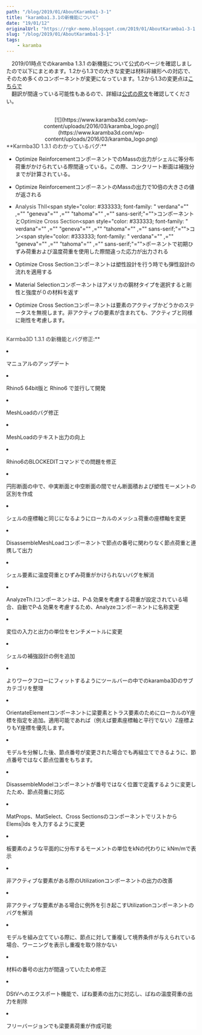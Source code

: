 ```yaml
---
path: "/blog/2019/01/AboutKaramba1-3-1"
title: "karamba1.3.1の新機能について"
date: "19/01/12"
originalUrl: "https://rgkr-memo.blogspot.com/2019/01/AboutKaramba1-3-1.html"
slug: "/blog/2019/01/AboutKaramba1-3-1"
tags:
    - karamba
---
```

　<span style="font-family: inherit;">2019/01時点でのkaramba 1.3.1 の新機能について公式のページを確認しましたので以下にまとめます。1.2から1.3での大きな変更は材料非線形への対応で、そのため多くのコンポーネントが変更になっています。1.2から1.3の変更点は[こちらで](https://rgkr-memo.blogspot.com/2018/04/karamba-1-3.html)</span>  
<span style="font-family: inherit;">　翻訳が間違っている可能性もあるので、詳細は[公式の原文](https://www.grasshopper3d.com/group/karamba3d/page/new-features-and-bug-fixes)を確認してください。</span>  
<span style="font-family: inherit;">  
</span>  
<div class="separator" style="clear: both; text-align: center;">[<span style="font-family: inherit;">![](https://www.karamba3d.com/wp-content/uploads/2016/03/karamba_logo.png)</span>](https://www.karamba3d.com/wp-content/uploads/2016/03/karamba_logo.png)</div><div class="separator" style="clear: both; text-align: center;"><span style="font-family: inherit;">  
</span></div><div><div style="background-color: white; line-height: inherit; margin-bottom: 0.5em; min-height: 1em; padding: 0px;"><div style="color: #333333;">**<span style="font-family: inherit;">Karmba3D 1.3.1 のわかっているバグ:</span>**</div><span style="font-family: inherit;">  
</span>  

*   <span style="font-family: inherit;">Optimize ReinforcementコンポーネントでのMassの出力がシェルに等分布荷重がかけられている際間違っている。この際、コンクリート断面は補強分までが計算されている。</span>
*   <span style="font-family: inherit;">Optimize ReinforcementコンポーネントのMassの出力で10倍の大きさの値が返される</span>
*   <span style="font-family: inherit;"><span style="font-family: inherit;"><span style="font-family: inherit;"><span style="color: #333333; font-family: inherit;">Analysis ThII</span><span style="color: #333333; font-family: " verdana"="" ,="" "geneva"="" ,="" "tahoma"="" ,="" sans-serif;"="">コンポーネントと</span><span style="color: #333333; font-family: inherit;">Optimize Cross Section</span></span><span style="color: #333333; font-family: " verdana"="" ,="" "geneva"="" ,="" "tahoma"="" ,="" sans-serif;"="">コン</span></span><span style="color: #333333; font-family: " verdana"="" ,="" "geneva"="" ,="" "tahoma"="" ,="" sans-serif;"="">ポーネントで</span>初期ひずみ荷重および温度荷重を使用した際間違った応力が出力される</span>
*   <span style="font-family: inherit;">Optimize Cross Sectionコンポーネントは塑性設計を行う時でも弾性設計の流れを適用する</span>
*   <span style="font-family: inherit;">Material Selectionコンポーネントはアメリカの鋼材タイプを選択すると剛性と強度が０の材料を返す</span>
*   <span style="font-family: inherit;">Optimize Cross Sectionコンポーネントは要素のアクティブかどうかのステータスを無視します。非アクティブの要素が含まれても、アクティブと同様に剛性を考慮します。</span></div><div style="background-color: white; line-height: inherit; margin-bottom: 0.5em; min-height: 1em; padding: 0px;"><div style="color: #333333; font-size: 13.0909px;"><strong style="font-size: 1em;"><span style="font-family: inherit;">  
</span>**</strong></div><div style="color: #333333;">**<span style="font-family: inherit;">Karmba3D 1.3.1 の新機能とバグ修正:</span>**</div>

*   マニュアルのアップデート
*   Rhino5 64bit版と Rhino6 で並行して開発
*   MeshLoadのバグ修正
*   MeshLoadのテキスト出力の向上
*   Rhino6のBLOCKEDITコマンドでの問題を修正
*   円形断面の中で、中実断面と中空断面の間でせん断面積および塑性モーメントの区別を作成
*   シェルの座標軸と同じになるようにローカルのメッシュ荷重の座標軸を変更
*   DisassembleMeshLoadコンポーネントで節点の番号に関わりなく節点荷重と連携して出力
*   <span style="font-family: inherit;">シェル要素に温度荷重とひずみ荷重がかけられないバグを解消</span>
*   <span style="font-family: inherit;">AnalyzeTh.Iコンポーネントは、P‑Δ 効果を考慮する荷重が設定されている場合、自動でP‑Δ 効果を考慮するため、Analyzeコンポーネントに名称変更</span>
*   <span style="font-family: inherit;">変位の入力と出力の単位をセンチメートルに変更</span>
*   <span style="font-family: inherit;">シェルの補強設計の例を追加</span>
*   <span style="font-family: inherit;">よりワークフローにフィットするようにツールバーの中でのkaramba3Dのサブカテゴリを整理</span>
*   <span style="font-family: inherit;">OrientateElementコンポーネントに梁要素とトラス要素のためにローカルのY座標を指定を追加。適用可能であれば（例えば要素座標軸と平行でない）Z座標よりもY座標を優先します。</span>
*   <span style="font-family: inherit;">モデルを分解した後、節点番号が変更された場合でも再組立てできるように、節点番号ではなく節点位置をもちます。</span>
*   <span style="font-family: inherit;">DisassembleModelコンポーネントが番号ではなく位置で定義するように変更したため、節点荷重に対応</span>
*   <span style="font-family: inherit;">MatProps、MatSelect、Cross Sectionsのコンポーネントでリストから Elems|Ids を入力するように変更</span>
*   <span style="font-family: inherit;">板要素のような平面的に分布するモーメントの単位をkNの代わりに kNm/mで表示</span>
*   <span style="font-family: inherit;">非アクティブな要素がある際のUtilizationコンポーネントの出力の改善</span>
*   <span style="font-family: inherit;">非アクティブな要素がある場合に例外を引き起こすUtilizationコンポーネントのバグを解消</span>
*   <span style="font-family: inherit;">モデルを組み立てている際に、節点に対して重複して境界条件が与えられている場合、ワーニングを表示し重複を取り除かない</span>
*   <span style="font-family: inherit;">材料の番号の出力が間違っていたため修正</span>
*   <span style="font-family: inherit;">DStVへのエクスポート機能で、ばね要素の出力に対応し、ばねの温度荷重の出力を削除</span>
*   <span style="font-family: inherit;">フリーバージョンでも梁要素荷重が作成可能</span></div></div>